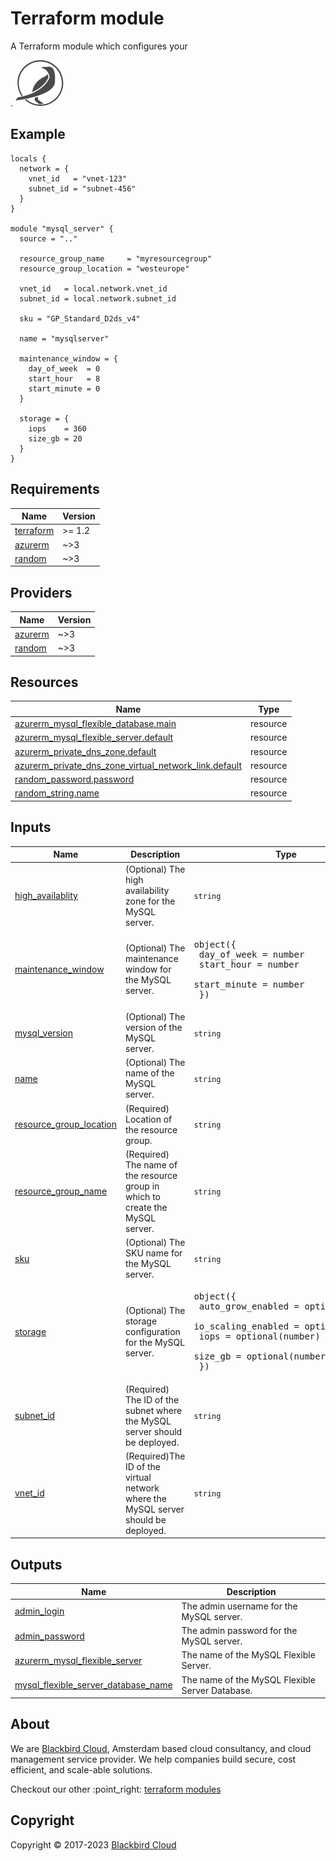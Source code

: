 # <Cloud> <Main resource> Terraform module
A Terraform module which configures your <Cloud> <Main resource>. <Relevant docs>
[![blackbird-logo](https://raw.githubusercontent.com/blackbird-cloud/terraform-module-template/main/.config/logo_simple.png)](https://www.blackbird.cloud)

## Example
```hcl
locals {
  network = {
    vnet_id   = "vnet-123"
    subnet_id = "subnet-456"
  }
}

module "mysql_server" {
  source = ".."

  resource_group_name     = "myresourcegroup"
  resource_group_location = "westeurope"

  vnet_id   = local.network.vnet_id
  subnet_id = local.network.subnet_id

  sku = "GP_Standard_D2ds_v4"

  name = "mysqlserver"

  maintenance_window = {
    day_of_week  = 0
    start_hour   = 8
    start_minute = 0
  }

  storage = {
    iops    = 360
    size_gb = 20
  }
}
```

## Requirements

| Name | Version |
|------|---------|
| <a name="requirement_terraform"></a> [terraform](#requirement\_terraform) | >= 1.2 |
| <a name="requirement_azurerm"></a> [azurerm](#requirement\_azurerm) | ~>3 |
| <a name="requirement_random"></a> [random](#requirement\_random) | ~>3 |

## Providers

| Name | Version |
|------|---------|
| <a name="provider_azurerm"></a> [azurerm](#provider\_azurerm) | ~>3 |
| <a name="provider_random"></a> [random](#provider\_random) | ~>3 |

## Resources

| Name | Type |
|------|------|
| [azurerm_mysql_flexible_database.main](https://registry.terraform.io/providers/hashicorp/azurerm/latest/docs/resources/mysql_flexible_database) | resource |
| [azurerm_mysql_flexible_server.default](https://registry.terraform.io/providers/hashicorp/azurerm/latest/docs/resources/mysql_flexible_server) | resource |
| [azurerm_private_dns_zone.default](https://registry.terraform.io/providers/hashicorp/azurerm/latest/docs/resources/private_dns_zone) | resource |
| [azurerm_private_dns_zone_virtual_network_link.default](https://registry.terraform.io/providers/hashicorp/azurerm/latest/docs/resources/private_dns_zone_virtual_network_link) | resource |
| [random_password.password](https://registry.terraform.io/providers/hashicorp/random/latest/docs/resources/password) | resource |
| [random_string.name](https://registry.terraform.io/providers/hashicorp/random/latest/docs/resources/string) | resource |

## Inputs

| Name | Description | Type | Default | Required |
|------|-------------|------|---------|:--------:|
| <a name="input_high_availablity"></a> [high\_availablity](#input\_high\_availablity) | (Optional) The high availability zone for the MySQL server. | `string` | `"SameZone"` | no |
| <a name="input_maintenance_window"></a> [maintenance\_window](#input\_maintenance\_window) | (Optional) The maintenance window for the MySQL server. | <pre>object({<br>    day_of_week  = number<br>    start_hour   = number<br>    start_minute = number<br>  })</pre> | <pre>{<br>  "day_of_week": 0,<br>  "start_hour": 8,<br>  "start_minute": 0<br>}</pre> | no |
| <a name="input_mysql_version"></a> [mysql\_version](#input\_mysql\_version) | (Optional) The version of the MySQL server. | `string` | `"8.0.21"` | no |
| <a name="input_name"></a> [name](#input\_name) | (Optional) The name of the MySQL server. | `string` | `""` | no |
| <a name="input_resource_group_location"></a> [resource\_group\_location](#input\_resource\_group\_location) | (Required) Location of the resource group. | `string` | `"westeurope"` | no |
| <a name="input_resource_group_name"></a> [resource\_group\_name](#input\_resource\_group\_name) | (Required) The name of the resource group in which to create the MySQL server. | `string` | n/a | yes |
| <a name="input_sku"></a> [sku](#input\_sku) | (Optional) The SKU name for the MySQL server. | `string` | `"GP_Standard_D2ds_v4"` | no |
| <a name="input_storage"></a> [storage](#input\_storage) | (Optional) The storage configuration for the MySQL server. | <pre>object({<br>    auto_grow_enabled  = optional(bool)<br>    io_scaling_enabled = optional(bool)<br>    iops               = optional(number)<br>    size_gb            = optional(number)<br>  })</pre> | <pre>{<br>  "auto_grow_enabled": true,<br>  "io_scaling_enabled": false,<br>  "iops": 360,<br>  "size_gb": 20<br>}</pre> | no |
| <a name="input_subnet_id"></a> [subnet\_id](#input\_subnet\_id) | (Required) The ID of the subnet where the MySQL server should be deployed. | `string` | n/a | yes |
| <a name="input_vnet_id"></a> [vnet\_id](#input\_vnet\_id) | (Required)The ID of the virtual network where the MySQL server should be deployed. | `string` | n/a | yes |

## Outputs

| Name | Description |
|------|-------------|
| <a name="output_admin_login"></a> [admin\_login](#output\_admin\_login) | The admin username for the MySQL server. |
| <a name="output_admin_password"></a> [admin\_password](#output\_admin\_password) | The admin password for the MySQL server. |
| <a name="output_azurerm_mysql_flexible_server"></a> [azurerm\_mysql\_flexible\_server](#output\_azurerm\_mysql\_flexible\_server) | The name of the MySQL Flexible Server. |
| <a name="output_mysql_flexible_server_database_name"></a> [mysql\_flexible\_server\_database\_name](#output\_mysql\_flexible\_server\_database\_name) | The name of the MySQL Flexible Server Database. |

## About

We are [Blackbird Cloud](https://blackbird.cloud), Amsterdam based cloud consultancy, and cloud management service provider. We help companies build secure, cost efficient, and scale-able solutions.

Checkout our other :point\_right: [terraform modules](https://registry.terraform.io/namespaces/blackbird-cloud)

## Copyright

Copyright © 2017-2023 [Blackbird Cloud](https://www.blackbird.cloud)
